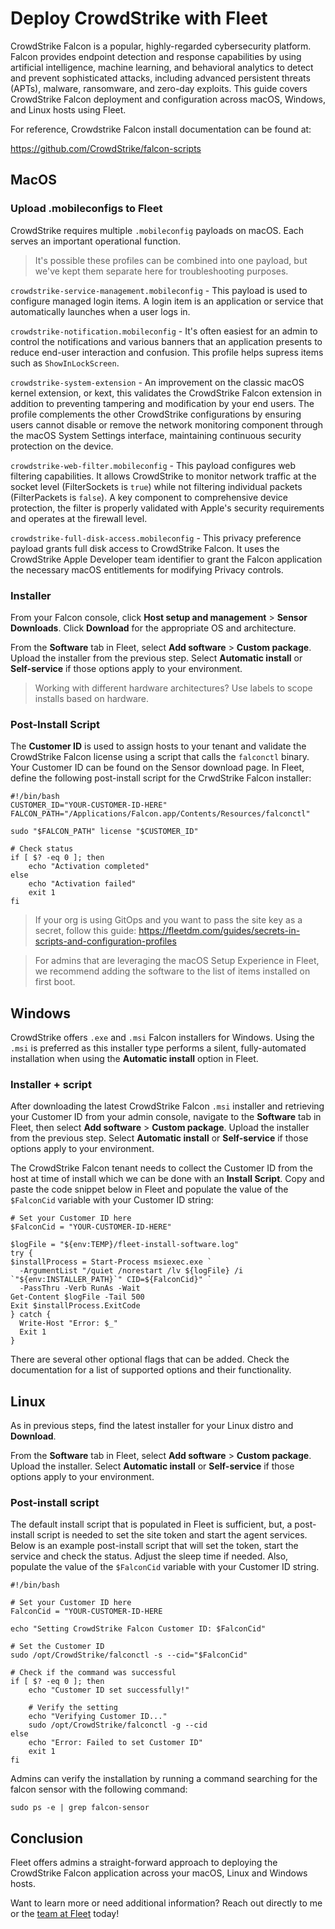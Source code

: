 # Deploy CrowdStrike with Fleet

CrowdStrike Falcon is a popular, highly-regarded cybersecurity platform. Falcon provides endpoint detection and response capabilities by using artificial intelligence, machine learning, and behavioral analytics to detect and prevent sophisticated attacks, including advanced persistent threats (APTs), malware, ransomware, and zero-day exploits. This guide covers CrowdStrike Falcon deployment and configuration across macOS, Windows, and Linux hosts using Fleet.

For reference, Crowdstrike Falcon install documentation can be found at:

https://github.com/CrowdStrike/falcon-scripts

## MacOS

### Upload .mobileconfigs to Fleet

CrowdStrike requires multiple `.mobileconfig` payloads on macOS. Each serves an important operational function.

> It's possible these profiles can be combined into one payload, but we've kept them separate here for troubleshooting purposes.

`crowdstrike-service-management.mobileconfig` - This payload is used to configure managed login items. A login item is an application or service that automatically launches when a user logs in.

`crowdstrike-notification.mobileconfig` - It's often easiest for an admin to control the notifications and various banners that an application presents to reduce end-user interaction and confusion. This profile helps supress items such as `ShowInLockScreen`.

`crowdstrike-system-extension` - An improvement on the classic macOS kernel extension, or kext, this validates the CrowdStrike Falcon extension in addition to preventing tampering and modification by your end users. The profile complements the other CrowdStrike configurations by ensuring users cannot disable or remove the network monitoring component through the macOS System Settings interface, maintaining continuous security protection on the device.

`crowdstrike-web-filter.mobileconfig` - This payload configures web filtering capabilities. It allows CrowdStrike to monitor network traffic at the socket level (FilterSockets is `true`) while not filtering individual packets (FilterPackets is `false`). A key component to comprehensive device protection, the filter is properly validated with Apple's security requirements and operates at the firewall level.

`crowdstrike-full-disk-access.mobileconfig` - This privacy preference payload grants full disk access to CrowdStrike Falcon. It uses the CrowdStrike Apple Developer team identifier to grant the Falcon application the necessary macOS entitlements for modifying Privacy controls.

### Installer

From your Falcon console, click **Host setup and management** > **Sensor Downloads**. Click **Download** for the appropriate OS and architecture.

From the **Software** tab in Fleet, select **Add software** > **Custom package**. Upload the installer from the previous step. Select **Automatic install** or **Self-service** if those options apply to your environment. 

>Working with different hardware architectures? Use labels to scope installs based on hardware.

### Post-Install Script

The **Customer ID** is used to assign hosts to your tenant and validate the CrowdStrike Falcon license using a script that calls the `falconctl` binary. Your Customer ID can be found on the Sensor download page. In Fleet, define the following post-install script for the CrwdStrike Falcon installer:

```
#!/bin/bash
CUSTOMER_ID="YOUR-CUSTOMER-ID-HERE"
FALCON_PATH="/Applications/Falcon.app/Contents/Resources/falconctl"

sudo "$FALCON_PATH" license "$CUSTOMER_ID"

# Check status
if [ $? -eq 0 ]; then
    echo "Activation completed"
else
    echo "Activation failed"
    exit 1
fi
```

>If your org is using GitOps and you want to pass the site key as a secret, follow this guide: https://fleetdm.com/guides/secrets-in-scripts-and-configuration-profiles

>For admins that are leveraging the macOS Setup Experience in Fleet, we recommend adding the software to the list of items installed on first boot.

## Windows

CrowdStrike offers `.exe` and `.msi` Falcon installers for Windows. Using the `.msi` is preferred as this installer type performs a silent, fully-automated installation when using the **Automatic install** option in Fleet.

### Installer + script

After downloading the latest CrowdStrike Falcon `.msi` installer and retrieving your Customer ID from your admin console, navigate to the **Software** tab in Fleet, then select **Add software** > **Custom package**. Upload the installer from the previous step. Select **Automatic install** or **Self-service** if those options apply to your environment. 

The CrowdStrike Falcon tenant needs to collect the Customer ID from the host at time of install which we can be done with an **Install Script**. Copy and paste the code snippet below in Fleet and populate the value of the `$FalconCid` variable with your Customer ID string:

```
# Set your Customer ID here
$FalconCid = "YOUR-CUSTOMER-ID-HERE"

$logFile = "${env:TEMP}/fleet-install-software.log"
try {
$installProcess = Start-Process msiexec.exe `
  -ArgumentList "/quiet /norestart /lv ${logFile} /i `"${env:INSTALLER_PATH}`" CID=${FalconCid}" `
  -PassThru -Verb RunAs -Wait
Get-Content $logFile -Tail 500
Exit $installProcess.ExitCode
} catch {
  Write-Host "Error: $_"
  Exit 1
}
```

There are several other optional flags that can be added. Check the documentation for a list of supported options and their functionality.

## Linux

As in previous steps, find the latest installer for your Linux distro and **Download**.

From the **Software** tab in Fleet, select **Add software** > **Custom package**. Upload the installer. Select **Automatic install** or **Self-service** if those options apply to your environment.

### Post-install script

The default install script that is populated in Fleet is sufficient, but, a post-install script is needed to set the site token and start the agent services. Below is an example post-install script that will set the token, start the service and check the status. Adjust the sleep time if needed. Also, populate the value of the `$FalconCid` variable with your Customer ID string.

```
#!/bin/bash

# Set your Customer ID here
FalconCid = "YOUR-CUSTOMER-ID-HERE

echo "Setting CrowdStrike Falcon Customer ID: $FalconCid"

# Set the Customer ID
sudo /opt/CrowdStrike/falconctl -s --cid="$FalconCid"

# Check if the command was successful
if [ $? -eq 0 ]; then
    echo "Customer ID set successfully!"
    
    # Verify the setting
    echo "Verifying Customer ID..."
    sudo /opt/CrowdStrike/falconctl -g --cid
else
    echo "Error: Failed to set Customer ID"
    exit 1
fi
```

Admins can verify the installation by running a command searching for the falcon sensor with the following command:

`sudo ps -e | grep falcon-sensor`

## Conclusion

Fleet offers admins a straight-forward approach to deploying the CrowdStrike Falcon application across your macOS, Linux and Windows hosts.

Want to learn more or need additional information? Reach out directly to me or the [team at Fleet](https://fleetdm.com/contact) today!


<meta name="articleTitle" value="Deploy CrowdStrike with Fleet">
<meta name="authorFullName" value="Harrison Ravazzolo">
<meta name="authorGitHubUsername" value="harrisonravazzolo">
<meta name="category" value="guides">
<meta name="publishedOn" value="2025-08-11">
<meta name="description" value="Deploy CrowdStrike with Fleet">
<meta name="articleImageUrl" value="../website/assets/images/articles/fleet-crowdstrike-cover-800x450@2x.png">

